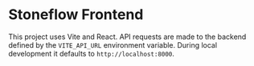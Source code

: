 # Stoneflow Frontend

This project uses Vite and React. API requests are made to the backend defined by
the `VITE_API_URL` environment variable. During local development it defaults to
`http://localhost:8000`.
